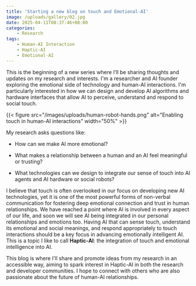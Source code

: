 ```yaml
---
title: 'Starting a new blog on touch and Emotional-AI'
image: /uploads/gallery/02.jpg
date: 2025-04-11T08:37:46+08:00
categories: 
    - Research
tags: 
    - Human-AI Interaction
    - Haptic-AI
    - Emotional-AI
---
```


This is the beginning of a new series where I’ll be sharing thoughts and updates on my research and interests. I'm a researcher and AI founder exploring the emotional side of technology and human-AI interactions. I'm particularly interested in how we can design and develop AI algorithms and hardware interfaces that allow AI to perceive, understand and respond to social touch. 
<!--more-->

{{< figure src="/images/uploads/human-robot-hands.png" alt="Enabling touch in human-AI interactions" width="50%" >}}

My research asks questions like:

- How can we make AI more emotional?

- What makes a relationship between a human and an AI feel meaningful or trusting?

- What technologies can we design to integrate our sense of touch into AI agents and AI hardware or social robots?

I believe that touch is often overlooked in our focus on developing new AI technologies, yet it is one of the most powerful forms of non-verbal communication for fostering deep emotional connection and trust in human relationships. We have reached a point where AI is involved in every aspect of our life, and soon we will see AI being integrated in our personal relationships and emotions too. Having AI that can sense touch, understand its emotional and social meanings, and respond appropriately to touch interactions should be a key focus in advancing emotionally intelligent AI. This is a topic I like to call **Haptic-AI**: the integration of touch and emotional intelligence into AI.

This blog is where I'll share and promote ideas from my research in an accessible way, aiming to spark interest in Haptic-AI in both the research and developer communities. I hope to connect with others who are also passionate about the future of human-AI relationships.

